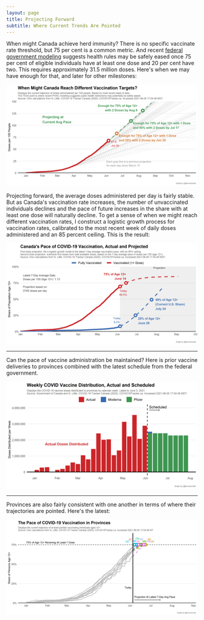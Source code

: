 ```yaml
---
layout: page
title: Projecting Forward
subtitle: Where Current Trends Are Pointed
---
```


When might Canada achieve herd immunity? There is no specific vaccinate rate threshold, but 75 per cent is a common metric. And recent [federal government modeling](https://www.canada.ca/content/dam/phac-aspc/documents/services/diseases-maladies/coronavirus-disease-covid-19/epidemiological-economic-research-data/update-covid-19-canada-epidemiology-modelling-20210423-en.pdf) suggests health rules may be safely eased once 75 per cent of eligible individuals have at least one dose and 20 per cent have two. This requires approximately 31.5 million doses. Here's when we may have enough for that, and later for other milestones:

![](Plots/pace_national_projection_7520.png)

Projecting forward, the average doses administered per day is fairly stable. But as Canada's vaccination rate increases, the number of unvaccinated individuals declines and the pace of future increases in the share with at least one dose will naturally decline. To get a sense of when we might reach different vaccination rates, I construct a logistic growth process for vaccination rates, calibrated to the most recent week of daily doses administered and an 85 percent ceiling. This is the result:

![](Plots/pace_national_projection_logistic2.png)

---

Can the pace of vaccine administration be maintained? Here is prior vaccine deliveries to provinces combined with the latest schedule from the federal government. 

![](Plots/pace_national_doses.png)

---

Provinces are also fairly consistent with one another in terms of where their trajectories are pointed. Here's the latest:

![](Plots/pace_prov_projection_all.png)
